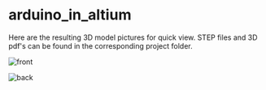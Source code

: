 # arduino_in_altium

Here are the resulting 3D model pictures for quick view. STEP files and 3D pdf's can be found in the corresponding project folder.

![front](https://github.com/anromanof/arduino_in_altium/blob/master/quick_view_pictures/front.PNG)

![back](https://github.com/anromanof/arduino_in_altium/blob/master/quick_view_pictures/back.PNG)
